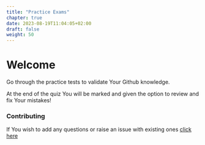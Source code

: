 ```yaml
---
title: "Practice Exams"
chapter: true
date: 2023-08-19T11:04:05+02:00
draft: false
weight: 50
---
```


# **Welcome**
Go through the practice tests to validate Your Github knowledge.

At the end of the quiz You will be marked and given the option to review and fix Your mistakes!

### Contributing

If You wish to add any questions or raise an issue with existing ones [click here](https://github.com/FidelusAleksander/githubcertified/blob/master/CONTRIBUTING.md)
